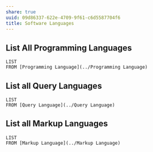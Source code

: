 ```yaml
---
share: true
uuid: 09d86337-622e-4709-9f61-c6d5587704f6
title: Software Languages
---
```

## List All Programming Languages

```dataview
LIST
FROM [Programming Language](../Programming Language)
```
## List all Query Languages

```dataview
LIST
FROM [Query Language](../Query Language)
```

## List all Markup Languages

```dataview
LIST
FROM [Markup Language](../Markup Language)
```